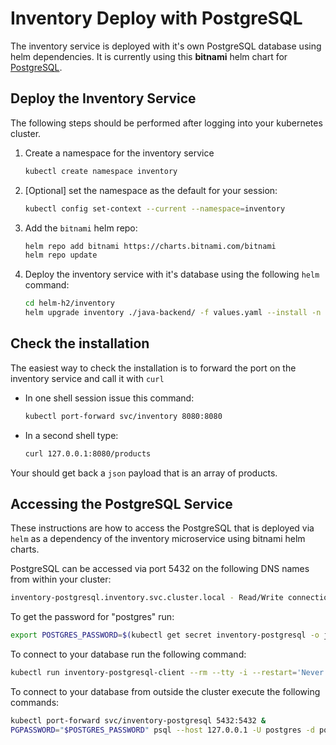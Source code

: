 # Inventory Deploy with PostgreSQL

The inventory service is deployed with it's own PostgreSQL database using helm dependencies. It is currently using this **bitnami** helm chart for [PostgreSQL](https://bitnami.com/stack/postgresql/helm).

## Deploy the Inventory Service

The following steps should be performed after logging into your kubernetes cluster.

1. Create a namespace for the inventory service

    ```bash
    kubectl create namespace inventory
    ```

1. [Optional] set the namespace as the default for your session:

    ```bash
    kubectl config set-context --current --namespace=inventory
    ```

1. Add the `bitnami` helm repo:

    ```bash
    helm repo add bitnami https://charts.bitnami.com/bitnami
    helm repo update
    ```

1. Deploy the inventory service with it's database using the following `helm` command:

    ```bash
    cd helm-h2/inventory
    helm upgrade inventory ./java-backend/ -f values.yaml --install -n inventory
    ```

## Check the installation

The easiest way to check the installation is to forward the port on the inventory service and call it with `curl`

- In one shell session issue this command:

    ```bash
    kubectl port-forward svc/inventory 8080:8080
    ```

- In a second shell type:

    ```bash
    curl 127.0.0.1:8080/products
    ```

Your should get back a `json` payload that is an array of products.

## Accessing the PostgreSQL Service

These instructions are how to access the PostgreSQL that is deployed via `helm` as a dependency of the inventory microservice using
bitnami helm charts.

PostgreSQL can be accessed via port 5432 on the following DNS names from within your cluster:

```bash
inventory-postgresql.inventory.svc.cluster.local - Read/Write connection
```

To get the password for "postgres" run:

```bash
export POSTGRES_PASSWORD=$(kubectl get secret inventory-postgresql -o jsonpath="{.data.postgresql-password}" | base64 --decode)
```

To connect to your database run the following command:

```bash
kubectl run inventory-postgresql-client --rm --tty -i --restart='Never' --image docker.io/bitnami/postgresql:11.11.0-debian-10-r16 --env="PGPASSWORD=$POSTGRES_PASSWORD" --command -- psql --host inventory-postgresql -U postgres -d postgres -p 5432
```

To connect to your database from outside the cluster execute the following commands:

```bash
kubectl port-forward svc/inventory-postgresql 5432:5432 &
PGPASSWORD="$POSTGRES_PASSWORD" psql --host 127.0.0.1 -U postgres -d postgres -p 5432
```
